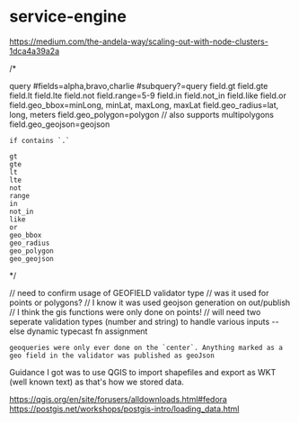 # service-engine

https://medium.com/the-andela-way/scaling-out-with-node-clusters-1dca4a39a2a


/*




query
    #fields=alpha,bravo,charlie
    #subquery?=query
    field.gt
    field.gte
    field.lt
    field.lte
    field.not
    field.range=5-9
    field.in
    field.not_in
    field.like
    field.or
    field.geo_bbox=minLong, minLat, maxLong, maxLat
    field.geo_radius=lat, long, meters
    field.geo_polygon=polygon // also supports multipolygons
    field.geo_geojson=geojson



    if contains `.`

    gt
    gte
    lt
    lte
    not
    range
    in
    not_in
    like
    or
    geo_bbox
    geo_radius
    geo_polygon
    geo_geojson

*/

// need to confirm usage of GEOFIELD validator type
// was it used for points or polygons?
// I know it was used geojson generation on out/publish
// I think the gis functions were only done on points!
// will need two seperate validation types (number and string) to handle various inputs -- else dynamic typecast fn assignment
```
geoqueries were only ever done on the `center`. Anything marked as a geo field in the validator was published as geoJson
```
Guidance I got was to use QGIS to import shapefiles and export as WKT (well known text) as that's how we stored data.

https://qgis.org/en/site/forusers/alldownloads.html#fedora
https://postgis.net/workshops/postgis-intro/loading_data.html